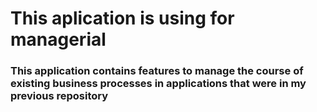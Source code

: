 <h1>This aplication is using for managerial</h1>
<h3>This application contains features to manage the course of existing business processes in applications that were in my previous repository</h3>
